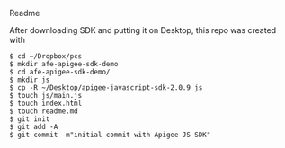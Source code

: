 Readme

After downloading SDK and putting it on Desktop, this repo was created with
````
$ cd ~/Dropbox/pcs
$ mkdir afe-apigee-sdk-demo
$ cd afe-apigee-sdk-demo/
$ mkdir js
$ cp -R ~/Desktop/apigee-javascript-sdk-2.0.9 js
$ touch js/main.js
$ touch index.html
$ touch readme.md
$ git init
$ git add -A
$ git commit -m"initial commit with Apigee JS SDK"
````
